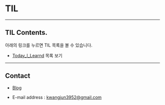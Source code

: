 # TIL

---

## TIL Contents.

아래의 링크를 누르면 TIL 목록을 볼 수 있습니다.
- [Today_I_Learnd](./Today_I_Learnd/README.md) 목록 보기

---
## Contact

- [Blog](https://vincentgeranium.github.io/)

- E-mail address : kwangjun3952@gmail.com

